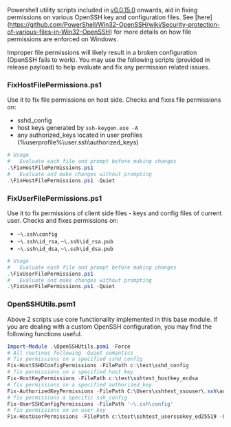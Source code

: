 Powershell utility scripts included in [v0.0.15.0](https://github.com/PowerShell/Win32-OpenSSH/releases/tag/v0.0.15.0) onwards, aid in fixing permissions on various OpenSSH key and configuration files. See [here] (https://github.com/PowerShell/Win32-OpenSSH/wiki/Security-protection-of-various-files-in-Win32-OpenSSH) for more details on how file permissions are enforced on Windows. 

Improper file permissions will likely result in a broken configuration (OpenSSH fails to work). You may use the following scripts (provided in release payload) to help evaluate and fix any permission related issues.

### FixHostFilePermissions.ps1
Use it to fix file permissions on host side. Checks and fixes file permissions on:
 - sshd_config
 - host keys generated by `ssh-keygen.exe -A`
 - any authorized_keys located in user profiles (%userprofile%\user\.ssh\authorized_keys)

```PowerShell
# Usage
#   Evaluate each file and prompt before making changes
.\FixHostFilePermissions.ps1
#   Evaluate and make changes without prompting
.\FixHostFilePermissions.ps1 -Quiet
```

### FixUserFilePermissions.ps1
Use it to fix permissions of client side files - keys and config files of current user. Checks and fixes permissions on: 
 - `~\.ssh\config`
 - `~\.ssh\id_rsa`, `~\.ssh\id_rsa.pub`
 - `~\.ssh\id_dsa`, `~\.ssh\id_dsa.pub`

```PowerShell
# Usage
#   Evaluate each file and prompt before making changes
.\FixUserFilePermissions.ps1
#   Evaluate and make changes without prompting
.\FixUserFilePermissions.ps1 -Quiet
```

### OpenSSHUtils.psm1
Above 2 scripts use core functionality implemented in this base module. If you are dealing with a custom OpenSSH configuration, you may find the following functions useful. 
```PowerShell
Import-Module .\OpenSSHUtils.psm1 -Force
# All routines following -Quiet semantics
# fix permissions on a specified sshd_config
Fix-HostSSHDConfigPermissions -FilePath c:\test\sshd_config
# fix permissions on a specified host key
Fix-HostKeyPermissions -FilePath c:\test\sshtest_hostkey_ecdsa
# fix permissions on a specified authorized_key
Fix-AuthorizedKeyPermissions -FilePath C:\Users\sshtest_ssouser\.ssh\authorized_keys
# fix permissions a specific ssh_config
Fix-UserSSHConfigPermissions -FilePath '~\.ssh\config'
# fix permissions on an user key
Fix-HostUserPermissions -FilePath c:\test\sshtest_userssokey_ed25519 -Quiet
```
